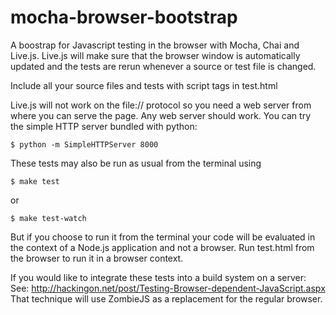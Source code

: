 mocha-browser-bootstrap
=======================

A boostrap for Javascript testing in the browser with Mocha, Chai and Live.js.
Live.js will make sure that the browser window is automatically updated and the tests are rerun whenever a source or test file is changed.

Include all your source files and tests with script tags in test.html

Live.js will not work on the file:// protocol so you need a web server from where you can serve the page. Any web server should work. You can try the simple HTTP server bundled with python:

    $ python -m SimpleHTTPServer 8000

These tests may also be run as usual from the terminal using

    $ make test 

or

    $ make test-watch

But if you choose to run it from the terminal your code will be evaluated in the context of a Node.js application and not a browser.
Run test.html from the browser to run it in a browser context.

If you would like to integrate these tests into a build system on a server:
See: http://hackingon.net/post/Testing-Browser-dependent-JavaScript.aspx
That technique will use ZombieJS as a replacement for the regular browser.